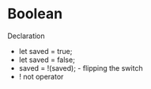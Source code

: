 # Boolean

Declaration

- let saved = true;
- let saved = false;
- saved = !(saved); - flipping the switch
- ! not operator
